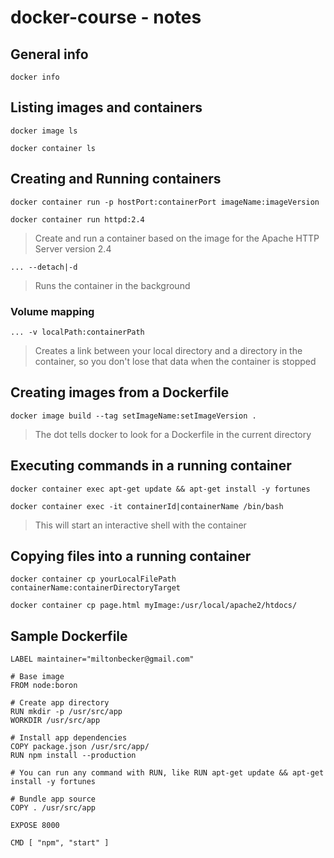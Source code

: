 # docker-course - notes

## General info

`docker info`

## Listing images and containers

`docker image ls`

`docker container ls`

## Creating and Running containers

`docker container run -p hostPort:containerPort imageName:imageVersion`

`docker container run httpd:2.4`
> Create and run a container based on the image for the Apache HTTP Server version 2.4

`... --detach|-d`
> Runs the container in the background

### Volume mapping 

`... -v localPath:containerPath`
> Creates a link between your local directory and a directory in the container, so you don't lose that data when the container is stopped 

## Creating images from a Dockerfile

`docker image build --tag setImageName:setImageVersion .` 
> The dot tells docker to look for a Dockerfile in the current directory

## Executing commands in a running container

`docker container exec apt-get update && apt-get install -y fortunes`

`docker container exec -it containerId|containerName /bin/bash`
> This will start an interactive shell with the container

## Copying files into a running container 

`docker container cp yourLocalFilePath containerName:containerDirectoryTarget`

`docker container cp page.html myImage:/usr/local/apache2/htdocs/`

## Sample Dockerfile

```
LABEL maintainer="miltonbecker@gmail.com"

# Base image
FROM node:boron

# Create app directory
RUN mkdir -p /usr/src/app
WORKDIR /usr/src/app

# Install app dependencies
COPY package.json /usr/src/app/
RUN npm install --production

# You can run any command with RUN, like RUN apt-get update && apt-get install -y fortunes

# Bundle app source
COPY . /usr/src/app

EXPOSE 8000

CMD [ "npm", "start" ]
```

